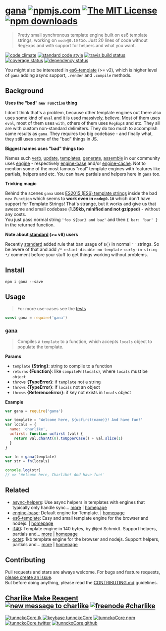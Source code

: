 # [gana][author-www-url] [![npmjs.com][npmjs-img]][npmjs-url] [![The MIT License][license-img]][license-url] [![npm downloads][downloads-img]][downloads-url] 

> Pretty small synchronous template engine built on es6 template strings, working on `node@0.10` too. Just 20 lines of code without RegExps and with support for helpers and what you want.

[![code climate][codeclimate-img]][codeclimate-url] [![standard code style][standard-img]][standard-url] [![travis build status][travis-img]][travis-url] [![coverage status][coveralls-img]][coveralls-url] [![dependency status][david-img]][david-url]

You might also be interested in [es6-template][] (>= v2), which is higher level of `gana` adding async support, `.render` and `.compile` methods.

## Background

**Uses the "bad" `new Function` thing**

I don't think that's a problem, because other template engines out there also uses some kind of `eval` and it is used massively, believe. Most of them uses `eval`, most of them uses `with`, others of them uses `RegExp`s and etc. They all are with custom non-standard delimiters. They do too much to accomplish same results as `gana`. They requires too big codebase - and finally what, they still uses some of the "bad" things in JS.

**Biggest names uses "bad" things too**

Names such [verb][], [update][], [templates][], [generate][], [assemble][] in our community uses [engine][] - respectively [engine-base][] and/or [engine-cache][]. Not to mention some of the most famous "real" template engines with features like partials, helpers and etc. You can have partials and helpers here in `gana` too.

**Tricking magic**

Behind the scenes `gana` uses [ES2015 (ES6) template strings](https://developer.mozilla.org/de/docs/Web/JavaScript/Reference/template_strings) inside the bad `new Function` which seems to **work even in `node@0.10`** which don't have support for Template Strings! That's strange, but it works and give us that awesome and small codebase (**1.39kb, minified and not gzipped**) - without any costs.  
You just pass normal string `'foo ${bar} and baz'` and then `{ bar: 'bar' }` in the returned function.

**Note about [standard][] (>= v8) users**

Recently [standard][] added rule that ban usage of `${}` in normal `''` strings. So be awere of that and add `/* eslint-disable no-template-curly-in-string */` comment before your stuff to get things working without problems.

## Install
```
npm i gana --save
```

## Usage
> For more use-cases see the [tests](./test.js)

```js
const gana = require('gana')
```

### [gana](index.js#L43)
> Compiles a `template` to a function, which accepts `locals` object to populate the template.

**Params**

* `template` **{String}**: string to compile to a function    
* `returns` **{Function}**: like `compileFn(locals)`, where `locals` must be `object`  
* `throws` **{TypeError}**: if `template` not a string  
* `throws` **{TypeError}**: if `locals` not an object  
* `throws` **{ReferenceError}**: if key not exists in `locals` object  

**Example**

```js
var gana = require('gana')

var template = 'Welcome here, ${ucfirst(name)}! And have fun!'
var locals = {
  name: 'charlike',
  ucfirst: function ucfirst (val) {
    return val.charAt(0).toUpperCase() + val.slice(1)
  }
}

var fn = gana(template)
var str = fn(locals)

console.log(str)
// => 'Welcome here, Charlike! And have fun!'
```

## Related
- [async-helpers](https://www.npmjs.com/package/async-helpers): Use async helpers in templates with engines that typically only handle sync… [more](https://github.com/doowb/async-helpers) | [homepage](https://github.com/doowb/async-helpers "Use async helpers in templates with engines that typically only handle sync helpers. Handlebars and Lodash have been tested.")
- [engine-base](https://www.npmjs.com/package/engine-base): Default engine for Template. | [homepage](https://github.com/jonschlinkert/engine-base "Default engine for Template.")
- [es6-template](https://www.npmjs.com/package/es6-template): Easy and small template engine for the browser and nodejs. | [homepage](https://github.com/tunnckocore/es6-template#readme "Easy and small template engine for the browser and nodejs.")
- [j140](https://www.npmjs.com/package/j140): Template engine in 140 bytes, by @jed Schmidt. Support helpers, partials and… [more](https://github.com/tunnckocore/j140#readme) | [homepage](https://github.com/tunnckocore/j140#readme "Template engine in 140 bytes, by @jed Schmidt. Support helpers, partials and pre-compiled templates. For nodejs and the browser. Browserify-ready.")
- [octet](https://www.npmjs.com/package/octet): 1kb template engine for the browser and nodejs. Support helpers, partials and… [more](https://github.com/tunnckocore/octet#readme) | [homepage](https://github.com/tunnckocore/octet#readme "1kb template engine for the browser and nodejs. Support helpers, partials and more. Used in AbsurdJS.")

## Contributing
Pull requests and stars are always welcome. For bugs and feature requests, [please create an issue](https://github.com/tunnckoCore/gana/issues/new).  
But before doing anything, please read the [CONTRIBUTING.md](./CONTRIBUTING.md) guidelines.

## [Charlike Make Reagent](http://j.mp/1stW47C) [![new message to charlike][new-message-img]][new-message-url] [![freenode #charlike][freenode-img]][freenode-url]

[![tunnckoCore.tk][author-www-img]][author-www-url] [![keybase tunnckoCore][keybase-img]][keybase-url] [![tunnckoCore npm][author-npm-img]][author-npm-url] [![tunnckoCore twitter][author-twitter-img]][author-twitter-url] [![tunnckoCore github][author-github-img]][author-github-url]

[assemble]: https://github.com/assemble/assemble
[engine-base]: https://github.com/jonschlinkert/engine-base
[engine-cache]: https://github.com/jonschlinkert/engine-cache
[engine]: https://github.com/jonschlinkert/engine
[generate]: https://github.com/generate/generate
[standard]: http://standardjs.com
[templates]: https://github.com/jonschlinkert/templates
[update]: https://github.com/update/update
[verb]: https://github.com/verbose/verb

[npmjs-url]: https://www.npmjs.com/package/gana
[npmjs-img]: https://img.shields.io/npm/v/gana.svg?label=gana

[license-url]: https://github.com/tunnckoCore/gana/blob/master/LICENSE
[license-img]: https://img.shields.io/npm/l/gana.svg

[downloads-url]: https://www.npmjs.com/package/gana
[downloads-img]: https://img.shields.io/npm/dm/gana.svg

[codeclimate-url]: https://codeclimate.com/github/tunnckoCore/gana
[codeclimate-img]: https://img.shields.io/codeclimate/github/tunnckoCore/gana.svg

[travis-url]: https://travis-ci.org/tunnckoCore/gana
[travis-img]: https://img.shields.io/travis/tunnckoCore/gana/master.svg

[coveralls-url]: https://coveralls.io/r/tunnckoCore/gana
[coveralls-img]: https://img.shields.io/coveralls/tunnckoCore/gana.svg

[david-url]: https://david-dm.org/tunnckoCore/gana
[david-img]: https://img.shields.io/david/tunnckoCore/gana.svg

[standard-url]: https://github.com/feross/standard
[standard-img]: https://img.shields.io/badge/code%20style-standard-brightgreen.svg

[author-www-url]: http://www.tunnckocore.tk
[author-www-img]: https://img.shields.io/badge/www-tunnckocore.tk-fe7d37.svg

[keybase-url]: https://keybase.io/tunnckocore
[keybase-img]: https://img.shields.io/badge/keybase-tunnckocore-8a7967.svg

[author-npm-url]: https://www.npmjs.com/~tunnckocore
[author-npm-img]: https://img.shields.io/badge/npm-~tunnckocore-cb3837.svg

[author-twitter-url]: https://twitter.com/tunnckoCore
[author-twitter-img]: https://img.shields.io/badge/twitter-@tunnckoCore-55acee.svg

[author-github-url]: https://github.com/tunnckoCore
[author-github-img]: https://img.shields.io/badge/github-@tunnckoCore-4183c4.svg

[freenode-url]: http://webchat.freenode.net/?channels=charlike
[freenode-img]: https://img.shields.io/badge/freenode-%23charlike-5654a4.svg

[new-message-url]: https://github.com/tunnckoCore/ama
[new-message-img]: https://img.shields.io/badge/ask%20me-anything-green.svg

[es6-template]: https://github.com/tunnckocore/es6-template